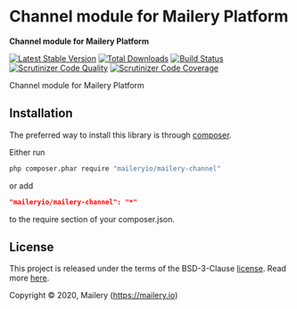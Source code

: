# Channel module for Mailery Platform

**Channel module for Mailery Platform**

[![Latest Stable Version](https://poser.pugx.org/maileryio/mailery-channel/v/stable)](https://packagist.org/packages/maileryio/mailery-channel)
[![Total Downloads](https://poser.pugx.org/maileryio/mailery-channel/downloads)](https://packagist.org/packages/maileryio/mailery-channel)
[![Build Status](https://travis-ci.com/maileryio/mailery-channel.svg?branch=master)](https://travis-ci.com/maileryio/mailery-channel)
[![Scrutinizer Code Quality](https://img.shields.io/scrutinizer/g/maileryio/mailery-channel.svg)](https://scrutinizer-ci.com/g/maileryio/mailery-channel/)
[![Scrutinizer Code Coverage](https://img.shields.io/scrutinizer/coverage/g/maileryio/mailery-channel.svg)](https://scrutinizer-ci.com/g/maileryio/mailery-channel/)

Channel module for Mailery Platform

## Installation

The preferred way to install this library is through [composer](http://getcomposer.org/download/).

Either run

```sh
php composer.phar require "maileryio/mailery-channel"
```

or add

```json
"maileryio/mailery-channel": "*"
```

to the require section of your composer.json.

## License

This project is released under the terms of the BSD-3-Clause [license](LICENSE).
Read more [here](http://choosealicense.com/licenses/bsd-3-clause).

Copyright © 2020, Mailery (https://mailery.io)
